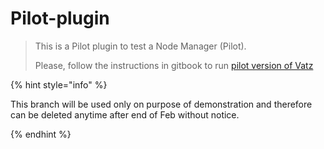 # Pilot-plugin
> This is a Pilot plugin to test a Node Manager (Pilot).
>
> Please, follow the instructions in gitbook to run [pilot version of Vatz](https://app.gitbook.com/o/-MiyxU38etxprZxihBZS/s/-Mj3CwiN6vyRfTZC-Ljw/general/contents/pilot)

{% hint style="info" %}

This branch will be used only on purpose of demonstration 
and therefore can be deleted anytime after end of Feb without notice.

{%  endhint %}